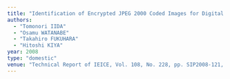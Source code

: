 ```yaml
---
title: "Identification of Encrypted JPEG 2000 Coded Images for Digital Cinema"
authors:
  - "Tomonori IIDA"
  - "Osamu WATANABE"
  - "Takahiro FUKUHARA"
  - "Hitoshi KIYA"
year: 2008
type: "domestic"
venue: "Technical Report of IEICE, Vol. 108, No. 228, pp. SIP2008-121, 岩手県盛岡市, 2008-10-07."
---
```

